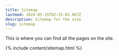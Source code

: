 ```yaml
---
title: Sitemap
lastmod: 2024-05-15T02:15:03.067Z
description: Sitemap for the site
slug: sitemap
---
```


This is where you can find all the pages on the site.

{% include content/sitemap.html %}